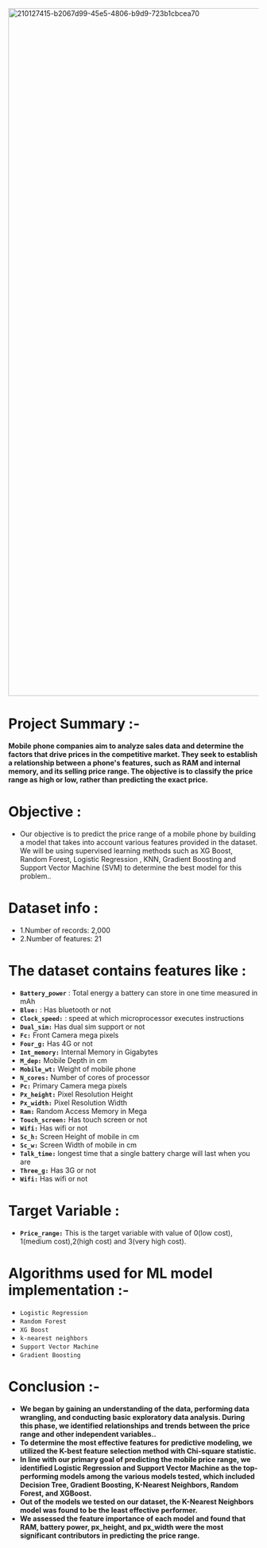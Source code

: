 <img width="1384" alt="210127415-b2067d99-45e5-4806-b9d9-723b1cbcea70" src="https://user-images.githubusercontent.com/96717126/235229273-ee9d050e-9910-4462-bebe-ff5b8dd1b94a.png">

# Project Summary :-
**Mobile phone companies aim to analyze sales data and determine the factors that drive prices in the competitive market. They seek to establish a relationship between a phone's features, such as RAM and internal memory, and its selling price range. The objective is to classify the price range as high or low, rather than predicting the exact price.**

# Objective :
- Our objective is to predict the price range of a mobile phone by building a model that takes into account various features provided in the dataset. We will be using supervised learning methods such as XG Boost, Random Forest, Logistic Regression	, KNN, Gradient Boosting and Support Vector Machine (SVM) to determine the best model for this problem..

# Dataset info :
- 1.Number of records: 2,000
- 2.Number of features: 21

# The dataset contains features like :
- **`Battery_power`** : Total energy a battery can store in one time measured in mAh
- **`Blue:`** : Has bluetooth or not
- **`Clock_speed:`** : speed at which microprocessor executes instructions
- **`Dual_sim:`** Has dual sim support or not
- **`Fc:`** Front Camera mega pixels
- **`Four_g:`** Has 4G or not
- **`Int_memory:`** Internal Memory in Gigabytes
- **`M_dep:`** Mobile Depth in cm
- **`Mobile_wt:`** Weight of mobile phone
- **`N_cores:`** Number of cores of processor
- **`Pc:`** Primary Camera mega pixels
- **`Px_height:`** Pixel Resolution Height
- **`Px_width:`** Pixel Resolution Width
- **`Ram:`**  Random Access Memory in Mega
- **`Touch_screen:`**  Has touch screen or not
- **`Wifi:`**  Has wifi or not
- **`Sc_h:`**  Screen Height of mobile in cm
- **`Sc_w:`**  Screen Width of mobile in cm
- **`Talk_time:`**  longest time that a single battery charge will last when you are
- **`Three_g:`**  Has 3G or not
- **`Wifi:`**  Has wifi or not

# Target Variable :
- **`Price_range:`**  This is the target variable with value of 0(low cost), 1(medium cost),2(high cost) and 3(very high cost).

# Algorithms used for ML model implementation :-
- `Logistic Regression`
- `Random Forest`
- `XG Boost`
- `k-nearest neighbors`
- `Support Vector Machine`
- `Gradient Boosting`

# Conclusion :-
- **We began by gaining an understanding of the data, performing data wrangling, and conducting basic exploratory data analysis. During this phase, we identified relationships and trends between the price range and other independent variables..**
-  **To determine the most effective features for predictive modeling, we utilized the K-best feature selection method with Chi-square statistic.**
-  **In line with our primary goal of predicting the mobile price range, we identified Logistic Regression and Support Vector Machine as the top-performing models among the various models tested, which included Decision Tree, Gradient Boosting, K-Nearest Neighbors, Random Forest, and XGBoost.**
- **Out of the models we tested on our dataset, the K-Nearest Neighbors model was found to be the least effective performer.**
- **We assessed the feature importance of each model and found that RAM, battery power, px_height, and px_width were the most significant contributors in predicting the price range.**


